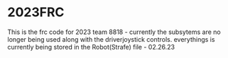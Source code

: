 # 2023FRC


This is the frc code for 2023 team 8818 - currently the subsytems are no longer being used along with the driverjoystick controls. everythings is currently being stored in the Robot(Strafe) file - 02.26.23
